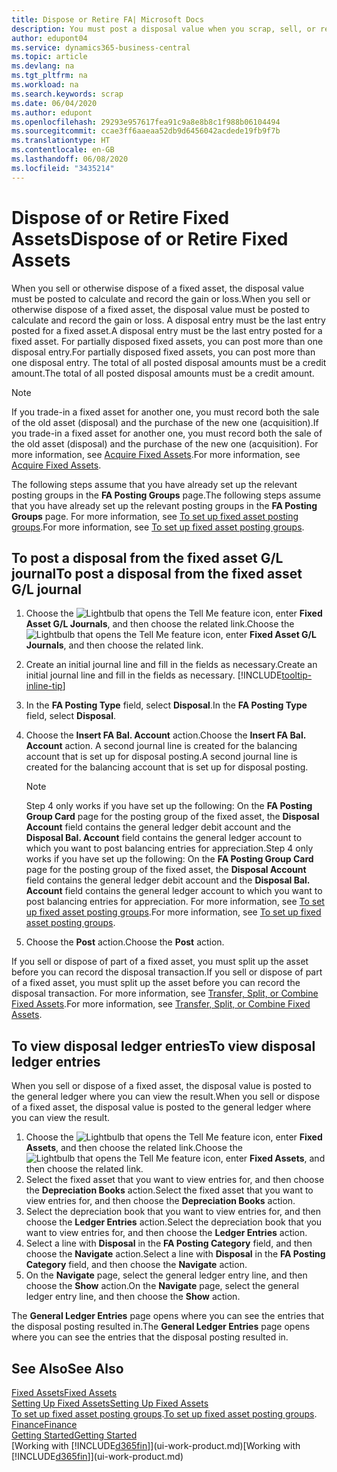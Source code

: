 ```yaml
---
title: Dispose or Retire FA| Microsoft Docs
description: You must post a disposal value when you scrap, sell, or retire a fixed asset.
author: edupont04
ms.service: dynamics365-business-central
ms.topic: article
ms.devlang: na
ms.tgt_pltfrm: na
ms.workload: na
ms.search.keywords: scrap
ms.date: 06/04/2020
ms.author: edupont
ms.openlocfilehash: 29293e957617fea91c9a8e8b8c1f988b06104494
ms.sourcegitcommit: ccae3ff6aaeaa52db9d6456042acdede19fb9f7b
ms.translationtype: HT
ms.contentlocale: en-GB
ms.lasthandoff: 06/08/2020
ms.locfileid: "3435214"
---
```

# <a name="dispose-of-or-retire-fixed-assets"></a><span data-ttu-id="d318d-103">Dispose of or Retire Fixed Assets</span><span class="sxs-lookup"><span data-stu-id="d318d-103">Dispose of or Retire Fixed Assets</span></span>

<span data-ttu-id="d318d-104">When you sell or otherwise dispose of a fixed asset, the disposal value must be posted to calculate and record the gain or loss.</span><span class="sxs-lookup"><span data-stu-id="d318d-104">When you sell or otherwise dispose of a fixed asset, the disposal value must be posted to calculate and record the gain or loss.</span></span> <span data-ttu-id="d318d-105">A disposal entry must be the last entry posted for a fixed asset.</span><span class="sxs-lookup"><span data-stu-id="d318d-105">A disposal entry must be the last entry posted for a fixed asset.</span></span> <span data-ttu-id="d318d-106">For partially disposed fixed assets, you can post more than one disposal entry.</span><span class="sxs-lookup"><span data-stu-id="d318d-106">For partially disposed fixed assets, you can post more than one disposal entry.</span></span> <span data-ttu-id="d318d-107">The total of all posted disposal amounts must be a credit amount.</span><span class="sxs-lookup"><span data-stu-id="d318d-107">The total of all posted disposal amounts must be a credit amount.</span></span>  

> [!NOTE]  
> <span data-ttu-id="d318d-108">If you trade-in a fixed asset for another one, you must record both the sale of the old asset (disposal) and the purchase of the new one (acquisition).</span><span class="sxs-lookup"><span data-stu-id="d318d-108">If you trade-in a fixed asset for another one, you must record both the sale of the old asset (disposal) and the purchase of the new one (acquisition).</span></span> <span data-ttu-id="d318d-109">For more information, see [Acquire Fixed Assets](fa-how-acquire.md).</span><span class="sxs-lookup"><span data-stu-id="d318d-109">For more information, see [Acquire Fixed Assets](fa-how-acquire.md).</span></span>  

<span data-ttu-id="d318d-110">The following steps assume that you have already set up the relevant posting groups in the **FA Posting Groups** page.</span><span class="sxs-lookup"><span data-stu-id="d318d-110">The following steps assume that you have already set up the relevant posting groups in the **FA Posting Groups** page.</span></span> <span data-ttu-id="d318d-111">For more information, see [To set up fixed asset posting groups](fa-how-setup-general.md#to-set-up-fixed-asset-posting-groups).</span><span class="sxs-lookup"><span data-stu-id="d318d-111">For more information, see [To set up fixed asset posting groups](fa-how-setup-general.md#to-set-up-fixed-asset-posting-groups).</span></span>  

## <a name="to-post-a-disposal-from-the-fixed-asset-gl-journal"></a><span data-ttu-id="d318d-112">To post a disposal from the fixed asset G/L journal</span><span class="sxs-lookup"><span data-stu-id="d318d-112">To post a disposal from the fixed asset G/L journal</span></span>

1. <span data-ttu-id="d318d-113">Choose the ![Lightbulb that opens the Tell Me feature](media/ui-search/search_small.png "Tell me what you want to do") icon, enter **Fixed Asset G/L Journals**, and then choose the related link.</span><span class="sxs-lookup"><span data-stu-id="d318d-113">Choose the ![Lightbulb that opens the Tell Me feature](media/ui-search/search_small.png "Tell me what you want to do") icon, enter **Fixed Asset G/L Journals**, and then choose the related link.</span></span>  
2. <span data-ttu-id="d318d-114">Create an initial journal line and fill in the fields as necessary.</span><span class="sxs-lookup"><span data-stu-id="d318d-114">Create an initial journal line and fill in the fields as necessary.</span></span> [!INCLUDE[tooltip-inline-tip](includes/tooltip-inline-tip_md.md)]  
3. <span data-ttu-id="d318d-115">In the **FA Posting Type** field, select **Disposal**.</span><span class="sxs-lookup"><span data-stu-id="d318d-115">In the **FA Posting Type** field, select **Disposal**.</span></span>  
4. <span data-ttu-id="d318d-116">Choose the **Insert FA Bal. Account** action.</span><span class="sxs-lookup"><span data-stu-id="d318d-116">Choose the **Insert FA Bal. Account** action.</span></span> <span data-ttu-id="d318d-117">A second journal line is created for the balancing account that is set up for disposal posting.</span><span class="sxs-lookup"><span data-stu-id="d318d-117">A second journal line is created for the balancing account that is set up for disposal posting.</span></span>  

    > [!NOTE]  
    >  <span data-ttu-id="d318d-118">Step 4 only works if you have set up the following: On the **FA Posting Group Card** page for the posting group of the fixed asset, the **Disposal Account** field contains the general ledger debit account and the **Disposal Bal. Account** field contains the general ledger account to which you want to post balancing entries for appreciation.</span><span class="sxs-lookup"><span data-stu-id="d318d-118">Step 4 only works if you have set up the following: On the **FA Posting Group Card** page for the posting group of the fixed asset, the **Disposal Account** field contains the general ledger debit account and the **Disposal Bal. Account** field contains the general ledger account to which you want to post balancing entries for appreciation.</span></span> <span data-ttu-id="d318d-119">For more information, see [To set up fixed asset posting groups](fa-how-setup-general.md#to-set-up-fixed-asset-posting-groups).</span><span class="sxs-lookup"><span data-stu-id="d318d-119">For more information, see [To set up fixed asset posting groups](fa-how-setup-general.md#to-set-up-fixed-asset-posting-groups).</span></span>  
5. <span data-ttu-id="d318d-120">Choose the **Post** action.</span><span class="sxs-lookup"><span data-stu-id="d318d-120">Choose the **Post** action.</span></span>  

<span data-ttu-id="d318d-121">If you sell or dispose of part of a fixed asset, you must split up the asset before you can record the disposal transaction.</span><span class="sxs-lookup"><span data-stu-id="d318d-121">If you sell or dispose of part of a fixed asset, you must split up the asset before you can record the disposal transaction.</span></span> <span data-ttu-id="d318d-122">For more information, see [Transfer, Split, or Combine Fixed Assets](fa-how-trans-split-combine.md).</span><span class="sxs-lookup"><span data-stu-id="d318d-122">For more information, see [Transfer, Split, or Combine Fixed Assets](fa-how-trans-split-combine.md).</span></span>  

## <a name="to-view-disposal-ledger-entries"></a><span data-ttu-id="d318d-123">To view disposal ledger entries</span><span class="sxs-lookup"><span data-stu-id="d318d-123">To view disposal ledger entries</span></span>
<span data-ttu-id="d318d-124">When you sell or dispose of a fixed asset, the disposal value is posted to the general ledger where you can view the result.</span><span class="sxs-lookup"><span data-stu-id="d318d-124">When you sell or dispose of a fixed asset, the disposal value is posted to the general ledger where you can view the result.</span></span>  

1. <span data-ttu-id="d318d-125">Choose the ![Lightbulb that opens the Tell Me feature](media/ui-search/search_small.png "Tell me what you want to do") icon, enter **Fixed Assets**, and then choose the related link.</span><span class="sxs-lookup"><span data-stu-id="d318d-125">Choose the ![Lightbulb that opens the Tell Me feature](media/ui-search/search_small.png "Tell me what you want to do") icon, enter **Fixed Assets**, and then choose the related link.</span></span>  
2. <span data-ttu-id="d318d-126">Select the fixed asset that you want to view entries for, and then choose the **Depreciation Books** action.</span><span class="sxs-lookup"><span data-stu-id="d318d-126">Select the fixed asset that you want to view entries for, and then choose the **Depreciation Books** action.</span></span>  
3. <span data-ttu-id="d318d-127">Select the depreciation book that you want to view entries for, and then choose the **Ledger Entries** action.</span><span class="sxs-lookup"><span data-stu-id="d318d-127">Select the depreciation book that you want to view entries for, and then choose the **Ledger Entries** action.</span></span>  
4. <span data-ttu-id="d318d-128">Select a line with **Disposal** in the **FA Posting Category** field, and then choose the **Navigate** action.</span><span class="sxs-lookup"><span data-stu-id="d318d-128">Select a line with **Disposal** in the **FA Posting Category** field, and then choose the **Navigate** action.</span></span>  
5. <span data-ttu-id="d318d-129">On the **Navigate** page, select the general ledger entry line, and then choose the **Show** action.</span><span class="sxs-lookup"><span data-stu-id="d318d-129">On the **Navigate** page, select the general ledger entry line, and then choose the **Show** action.</span></span>  

<span data-ttu-id="d318d-130">The **General Ledger Entries** page opens where you can see the entries that the disposal posting resulted in.</span><span class="sxs-lookup"><span data-stu-id="d318d-130">The **General Ledger Entries** page opens where you can see the entries that the disposal posting resulted in.</span></span>  

## <a name="see-also"></a><span data-ttu-id="d318d-131">See Also</span><span class="sxs-lookup"><span data-stu-id="d318d-131">See Also</span></span>

[<span data-ttu-id="d318d-132">Fixed Assets</span><span class="sxs-lookup"><span data-stu-id="d318d-132">Fixed Assets</span></span>](fa-manage.md)  
[<span data-ttu-id="d318d-133">Setting Up Fixed Assets</span><span class="sxs-lookup"><span data-stu-id="d318d-133">Setting Up Fixed Assets</span></span>](fa-setup.md)  
<span data-ttu-id="d318d-134">[To set up fixed asset posting groups](fa-how-setup-general.md#to-set-up-fixed-asset-posting-groups).</span><span class="sxs-lookup"><span data-stu-id="d318d-134">[To set up fixed asset posting groups](fa-how-setup-general.md#to-set-up-fixed-asset-posting-groups).</span></span>  
[<span data-ttu-id="d318d-135">Finance</span><span class="sxs-lookup"><span data-stu-id="d318d-135">Finance</span></span>](finance.md)  
[<span data-ttu-id="d318d-136">Getting Started</span><span class="sxs-lookup"><span data-stu-id="d318d-136">Getting Started</span></span>](product-get-started.md)  
<span data-ttu-id="d318d-137">[Working with [!INCLUDE[d365fin](includes/d365fin_md.md)]](ui-work-product.md)</span><span class="sxs-lookup"><span data-stu-id="d318d-137">[Working with [!INCLUDE[d365fin](includes/d365fin_md.md)]](ui-work-product.md)</span></span>
